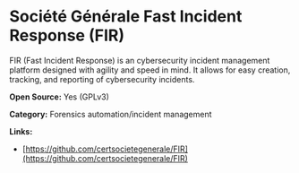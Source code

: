 # Société Générale Fast Incident Response (FIR)

FIR (Fast Incident Response) is an cybersecurity incident management platform designed with agility 
and speed in mind. It allows for easy creation, tracking, and reporting of cybersecurity incidents.


**Open Source:** Yes (GPLv3)

**Category:** Forensics automation/incident management



**Links:**
- [https://github.com/certsocietegenerale/FIR](https://github.com/certsocietegenerale/FIR)